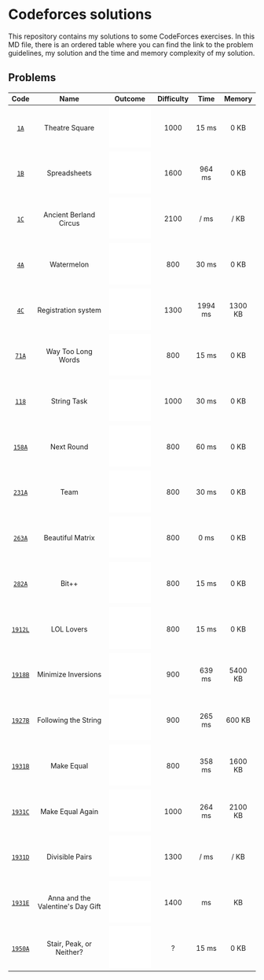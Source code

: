 # Codeforces solutions

This repository contains my solutions to some CodeForces exercises. In this MD file, there is an ordered table where you can find the link to the problem guidelines, my solution and the time and memory complexity of my solution.

## Problems

| __Code__ | __Name__ | __Outcome__ | __Difficulty__ | __Time__ | __Memory__ |
| :---: | :---: | :---: | :---: | :---: | :---: |
| [`1A`](https://codeforces.com/problemset/problem/1/A) | Theatre Square | [<img src="res/solution.svg">](src/theatre-square/main.cpp) | 1000 | 15 ms | 0 KB |
| [`1B`](https://codeforces.com/problemset/problem/1/B) | Spreadsheets | [<img src="res/solution.svg">](src/spreadsheets/main.cpp) | 1600 | 964 ms | 0 KB |
| [`1C`](https://codeforces.com/problemset/problem/1/C) | Ancient Berland Circus | [<img src="res/thinking.svg">](src/ancient-berland-circus/main.cpp) | 2100 | / ms | / KB |
| [`4A`](https://codeforces.com/problemset/problem/4/A) | Watermelon | [<img src="res/solution.svg">](src/watermelon/main.cpp) | 800 | 30 ms | 0 KB |
| [`4C`](https://codeforces.com/problemset/problem/4/C) | Registration system | [<img src="res/solution.svg">](src/registration-system/main.cpp) | 1300 | 1994 ms | 1300  KB |
| [`71A`](https://codeforces.com/problemset/problem/71/A) | Way Too Long Words | [<img src="res/solution.svg">](src/way-too-long-words/main.cpp) | 800 | 15 ms | 0 KB |
| [`118`](https://codeforces.com/problemset/problem/118/A) | String Task | [<img src="res/solution.svg">](src/string-task/main.cpp) | 1000 | 30 ms | 0 KB |
| [`158A`](https://codeforces.com/problemset/problem/158/A) | Next Round | [<img src="res/solution.svg">](src/next-round/main.cpp) | 800 | 60 ms | 0 KB |
| [`231A`](https://codeforces.com/problemset/problem/231/A) | Team | [<img src="res/solution.svg">](src/team/main.cpp) | 800 | 30 ms | 0 KB |
| [`263A`](https://codeforces.com/problemset/problem/263/A) | Beautiful Matrix | [<img src="res/solution.svg">](src/beautiful-matrix/main.cpp) | 800 | 0 ms | 0 KB |
| [`282A`](https://codeforces.com/problemset/problem/282/A) | Bit++ | [<img src="res/solution.svg">](src/bit++/main.cpp) | 800 | 15 ms | 0 KB |
| [`1912L`](https://codeforces.com/problemset/problem/1912/L) | LOL Lovers | [<img src="res/solution.svg">](src/LOL-lovers/main.cpp) | 800 | 15 ms | 0 KB |
| [`1918B`](https://codeforces.com/problemset/problem/1918//B) | Minimize Inversions | [<img src="res/solution.svg">](src/minimize-inversions/main.cpp) | 900 | 639  ms | 5400 KB |
| [`1927B`](https://codeforces.com/problemset/problem/1927/B) | Following the String | [<img src="res/solution.svg">](src/following-the-string/main.cpp) | 900 | 265 ms |  600 KB |
| [`1931B`](https://codeforces.com/problemset/problem/1931/B) | Make Equal | [<img src="res/solution.svg">](src/make-equal/main.cpp) | 800 | 358 ms | 1600 KB |
| [`1931C`](https://codeforces.com/problemset/problem/1931/C) | Make Equal Again | [<img src="res/solution.svg">](src/make-equal-again/main.cpp) | 1000 | 264 ms | 2100 KB |
| [`1931D`](https://codeforces.com/problemset/problem/1931/D) | Divisible Pairs | [<img src="res/time-fail.svg">](src/divisible-pairs/main.cpp) | 1300 | / ms | / KB |
| [`1931E`](https://codeforces.com/problemset/problem/1931/E) | Anna and the Valentine's Day Gift | [<img src="res/thinking.svg">](src/anna-and-the-valentines-day-gift/main.cpp) | 1400 | ms | KB |
| [`1950A`](https://codeforces.com/contest/1950/problem/A) | Stair, Peak, or Neither? | [<img src="res/solution.svg">](src/folder/main.cpp) | ? | 15 ms | 0 KB |


<!--
| [`N`](https://codeforces.com/problemset/problem/) | Name | [<img src="res/solution.svg">](src/folder/main.cpp) | Difficulty | ms | KB |
-->

<!-- SVG: www.svgrepo.com, line white, size 45px padding 50% -->
